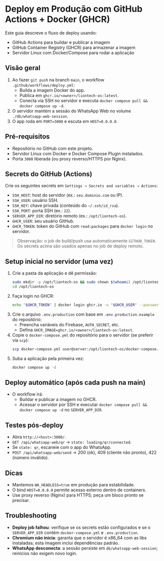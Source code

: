 # Deploy em Produção com GitHub Actions + Docker (GHCR)

Este guia descreve o fluxo de deploy usando:
- GitHub Actions para buildar e publicar a imagem
- GitHub Container Registry (GHCR) para armazenar a imagem
- Servidor Linux com Docker/Compose para rodar a aplicação

## Visão geral
1. Ao fazer `git push` na branch `main`, o workflow `.github/workflows/deploy.yml`:
   - Builda a imagem Docker do app.
   - Publica em `ghcr.io/<owner>/liontech-os:latest`.
   - Conecta via SSH no servidor e executa `docker compose pull && docker compose up -d`.
2. O servidor mantém a sessão do WhatsApp Web no volume `./db/whatsapp-web-session`.
3. O app roda em `PORT=3000` e escuta em `HOST=0.0.0.0`.

## Pré-requisitos
- Repositório no GitHub com este projeto.
- Servidor Linux com Docker e Docker Compose Plugin instalados.
- Porta `3000` liberada (ou proxy reverso/HTTPS por Nginx).

## Secrets do GitHub (Actions)
Crie os seguintes secrets em `Settings → Secrets and variables → Actions`:
- `SSH_HOST`: host do servidor (ex.: `seu.dominio.com` ou IP).
- `SSH_USER`: usuário SSH.
- `SSH_KEY`: chave privada (conteúdo do `~/.ssh/id_rsa`).
- `SSH_PORT`: porta SSH (ex.: `22`).
- `SERVER_APP_DIR`: diretório remoto (ex.: `/opt/liontech-os`).
- `GHCR_USER`: seu usuário GitHub.
- `GHCR_TOKEN`: token do GitHub com `read:packages` para `docker login` no servidor.

> Observação: o job de build/push usa automaticamente `GITHUB_TOKEN`. Os secrets acima são usados apenas no job de deploy remoto.

## Setup inicial no servidor (uma vez)
1. Crie a pasta da aplicação e dê permissão:
   ```bash
   sudo mkdir -p /opt/liontech-os && sudo chown $(whoami) /opt/liontech-os
   cd /opt/liontech-os
   ```
2. Faça login no GHCR:
   ```bash
   echo "$GHCR_TOKEN" | docker login ghcr.io -u "$GHCR_USER" --password-stdin
   ```
3. Crie o arquivo `.env.production` com base em `.env.production.example` do repositório:
   - Preencha variáveis do Firebase, `AUTH_SECRET`, etc.
   - Defina `GHCR_IMAGE=ghcr.io/<owner>/liontech-os:latest`.
4. Copie o `docker-compose.yml` do repositório para o servidor (se preferir via `scp`):
   ```bash
   scp docker-compose.yml user@server:/opt/liontech-os/docker-compose.yml
   ```
5. Suba a aplicação pela primeira vez:
   ```bash
   docker compose up -d
   ```

## Deploy automático (após cada push na main)
- O workflow irá:
  - Buildar e publicar a imagem no GHCR.
  - Acessar o servidor por SSH e executar `docker compose pull && docker compose up -d` no `SERVER_APP_DIR`.

## Testes pós-deploy
- Abra `http://<host>:3000/`.
- `GET /api/whatsapp-web/qr` → `state: loading/qr/connected`.
- Se `state: qr`, escaneie com o app do WhatsApp.
- `POST /api/whatsapp-web/send` → 200 (ok), 409 (cliente não pronto), 422 (número inválido).

## Dicas
- Mantemos `WA_HEADLESS=true` em produção para estabilidade.
- O bind `HOST=0.0.0.0` permite acesso externo dentro de containers.
- Use proxy reverso (Nginx) para HTTPS; peça um bloco pronto se precisar.

## Troubleshooting
- **Deploy job falhou**: verifique se os secrets estão configurados e se o `SERVER_APP_DIR` contém `docker-compose.yml` e `.env.production`.
- **Chromium não inicia**: garanta que o servidor é x86_64 com as libs instaladas; esta imagem inclui dependências padrão.
- **WhatsApp desconecta**: a sessão persiste em `db/whatsapp-web-session`; reinícios não exigem novo login.